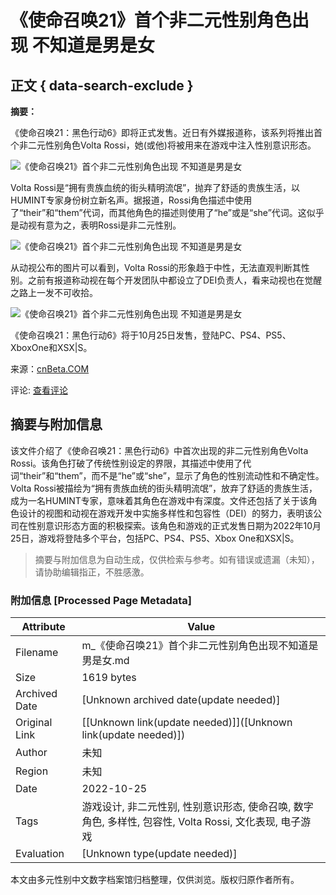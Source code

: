 # 《使命召唤21》首个非二元性别角色出现 不知道是男是女

## 正文 { data-search-exclude }


**摘要：**

《使命召唤21：黑色行动6》即将正式发售。近日有外媒报道称，该系列将推出首个非二元性别角色Volta Rossi，她(或他)将被用来在游戏中注入性别意识形态。

![《使命召唤21》首个非二元性别角色出现 不知道是男是女](https://img.3dmgame.com/uploads/images/news/20241024/1729728255_362946.jpg)

Volta Rossi是“拥有贵族血统的街头精明流氓”，抛弃了舒适的贵族生活，以HUMINT专家身份树立新名声。据报道，Rossi角色描述中使用了“their”和“them”代词，而其他角色的描述则使用了“he”或是“she”代词。这似乎是动视有意为之，表明Rossi是非二元性别。

![《使命召唤21》首个非二元性别角色出现 不知道是男是女](https://img.3dmgame.com/uploads/images/news/20241024/1729728255_187323.jpg)

从动视公布的图片可以看到，Volta Rossi的形象趋于中性，无法直观判断其性别。之前有报道称动视在每个开发团队中都设立了DEI负责人，看来动视也在觉醒之路上一发不可收拾。

![《使命召唤21》首个非二元性别角色出现 不知道是男是女](https://img.3dmgame.com/uploads/images/news/20241024/1729728255_757286.jpg)

《使命召唤21：黑色行动6》将于10月25日发售，登陆PC、PS4、PS5、XboxOne和XSX|S。

来源：[cnBeta.COM](http://www.cnbeta.com)

评论: [查看评论](https://www.febbox.com/cnbeta)
<!-- tcd_original_link https://m.cnbeta.com.tw/view/1450318.htm -->


## 摘要与附加信息

<!-- tcd_abstract -->
该文件介绍了《使命召唤21：黑色行动6》中首次出现的非二元性别角色Volta Rossi。该角色打破了传统性别设定的界限，其描述中使用了代词“their”和“them”，而不是“he”或“she”，显示了角色的性别流动性和不确定性。Volta Rossi被描绘为“拥有贵族血统的街头精明流氓”，放弃了舒适的贵族生活，成为一名HUMINT专家，意味着其角色在游戏中有深度。文件还包括了关于该角色设计的视图和动视在游戏开发中实施多样性和包容性（DEI）的努力，表明该公司在性别意识形态方面的积极探索。该角色和游戏的正式发售日期为2022年10月25日，游戏将登陆多个平台，包括PC、PS4、PS5、Xbox One和XSX|S。
<!-- tcd_abstract_end -->

> 摘要与附加信息为自动生成，仅供检索与参考。如有错误或遗漏（未知），请协助编辑指正，不胜感激。

### 附加信息 [Processed Page Metadata]

| Attribute       | Value                                  |
|-----------------|----------------------------------------|
| Filename        | m_《使命召唤21》首个非二元性别角色出现不知道是男是女.md                             |
| Size            | 1619 bytes                           |
| Archived Date   | [Unknown archived date(update needed)]                             |
| Original Link   | [[Unknown link(update needed)]]([Unknown link(update needed)])                       |
| Author          | 未知                               |
| Region          | 未知                               |
| Date            | 2022-10-25                                 |
| Tags            | 游戏设计, 非二元性别, 性别意识形态, 使命召唤, 数字角色, 多样性, 包容性, Volta Rossi, 文化表现, 电子游戏                                 |
| Evaluation            | [Unknown type(update needed)]                                 |
<!-- tcd_table_end -->

本文由多元性别中文数字档案馆归档整理，仅供浏览。版权归原作者所有。
